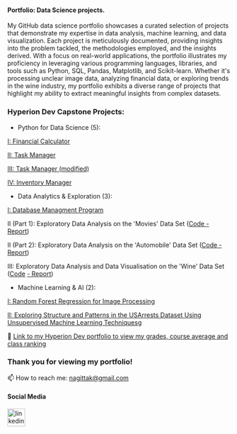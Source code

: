 #### Portfolio: Data Science projects.

My GitHub data science portfolio showcases a curated selection of projects that demonstrate my expertise in data analysis, machine learning, and data visualization. Each project is meticulously documented, providing insights into the problem tackled, the methodologies employed, and the insights derived. With a focus on real-world applications, the portfolio illustrates my proficiency in leveraging various programming languages, libraries, and tools such as Python, SQL, Pandas, Matplotlib, and Scikit-learn. Whether it's processing unclear image data, analyzing financial data, or exploring trends in the wine industry, my portfolio exhibits a diverse range of projects that highlight my ability to extract meaningful insights from complex datasets.  

### Hyperion Dev Capstone Projects:  

- Python for Data Science (5):

[I: Financial Calculator](https://github.com/nagittakk/data-science-portfolio/blob/main/Python%20for%20Data%20Science%20Projects/CP1_Finance_Calc.py)
       
[II: Task Manager](https://github.com/nagittakk/data-science-portfolio/blob/main/Python%20for%20Data%20Science%20Projects/CP3_Task_manager_mod.py.py)
       
[III: Task Manager (modified)](https://github.com/nagittakk/data-science-portfolio/blob/main/Python%20for%20Data%20Science%20Projects/CP2_Task_manager.py)
       
[IV: Inventory Manager](https://github.com/nagittakk/data-science-portfolio/blob/main/Python%20for%20Data%20Science%20Projects/CP4_inventory_manager.py)

- Data Analytics & Exploration (3):

[I: Database Managment Program](https://github.com/nagittakk/data-science-portfolio/blob/main/Data%20Analytics%20%26%20Exploration/CP1_database_querying.py)
        
II (Part 1): Exploratory Data Analysis on the 'Movies' Data Set ([Code ](https://github.com/nagittakk/data-science-portfolio/blob/main/Data%20Analytics%20%26%20Exploration/CP2_1_movies.ipynb)[- Report](https://github.com/nagittakk/data-science-portfolio/blob/main/Data%20Analytics%20%26%20Exploration/CP2_1_movies%20EDA%20Task%20Doc.pdf))

II (Part 2): Exploratory Data Analysis on the 'Automobile' Data Set ([Code](https://github.com/nagittakk/data-science-portfolio/blob/main/Data%20Analytics%20%26%20Exploration/CP2_2_automobile.ipynb)[ - Report](https://github.com/nagittakk/data-science-portfolio/blob/main/Data%20Analytics%20%26%20Exploration/CP2_2_automobile%20EDA%20Task%20Doc.pdf))

III: Exploratory Data Analysis and Data Visualisation on the 'Wine' Data Set ([Code](https://github.com/nagittakk/data-science-portfolio/blob/main/Data%20Analytics%20%26%20Exploration/CP3_wine.ipynb) [ - Report](https://github.com/nagittakk/data-science-portfolio/blob/main/Data%20Analytics%20%26%20Exploration/CP3_wine%20EDA%20Task%20Doc.pdf))  

- Machine Learning & AI (2):

[I: Random Forest Regression for Image Processing](https://github.com/nagittakk/data-science-portfolio/blob/main/Machine%20Learning%20%26%20AI/CP1_supervised_machine_learning.ipynb)
         
[II: Exploring Structure and Patterns in the USArrests Dataset Using Unsupervised Machine Learning Techniquesg](https://github.com/nagittakk/data-science-portfolio/blob/main/Machine%20Learning%20%26%20AI/CP2_unsupervised_machine_learning.ipynb)  

🔗 [Link to my Hyperion Dev portfolio to view my grades, course average and class ranking](https://www.hyperiondev.com/portfolio/NK23110009394/)

### Thank you for viewing my portfolio!

📫 How to reach me: nagittak@gmail.com

#### Social Media

[<img src='https://cdn.jsdelivr.net/npm/simple-icons@3.0.1/icons/linkedin.svg' alt='linkedin' height='40'>](https://www.linkedin.com/in/www.linkedin.com/in/nagittakasiryekoikanyang/)  


